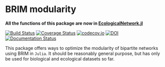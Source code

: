 # BRIM modularity

**All the functions of this package are now in [EcologicalNetwork.jl](https://github.com/PoisotLab/EcologicalNetwork.jl)**

[![Build Status](https://travis-ci.org/PoisotLab/Brim.jl.svg?branch=master)](https://travis-ci.org/PoisotLab/Brim.jl)
[![Coverage Status](https://coveralls.io/repos/PoisotLab/Brim.jl/badge.svg?branch=master)](https://coveralls.io/r/PoisotLab/Brim.jl?branch=master)
[![codecov.io](http://codecov.io/github/PoisotLab/Brim.jl/coverage.svg?branch=master)](http://codecov.io/github/PoisotLab/Brim.jl?branch=master)
[![DOI](https://zenodo.org/badge/doi/10.5281/zenodo.16579.svg)](http://dx.doi.org/10.5281/zenodo.16579)
[![Documentation Status](https://readthedocs.org/projects/brimjl/badge/?version=latest)](http://brimjl.readthedocs.org/en/latest/)

This package offers ways to optimize the modularity of bipartite networks using
BRIM in `Julia`. It should be reasonably general purpose, but has only be used
for biological and ecological datasets so far.
